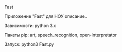 Fast

Приложение "Fast" для НОУ описание..

Зависимости: 
python 3.x 

Пакеты pip: art, speech_recognition, open-interpretator

Запуск:
python3 Fast.py

